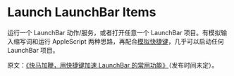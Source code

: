 # Launch LaunchBar Items

运行一个 LaunchBar 动作/服务，或者打开任意一个 LaunchBar 项目。有模拟输入缩写词和运行 AppleScript 两种思路，再配合[模拟快捷键](https://github.com/BlackwinMin/Keyboard-Maestro-gallery/tree/master/Rename%20with%20LaunchBar)，几乎可以启动任何 LaunchBar 项目。

原文：[《快马加鞭，用快捷键加速 LaunchBar 的常用功能》](https://utgd.net)（发布时间未定）。
